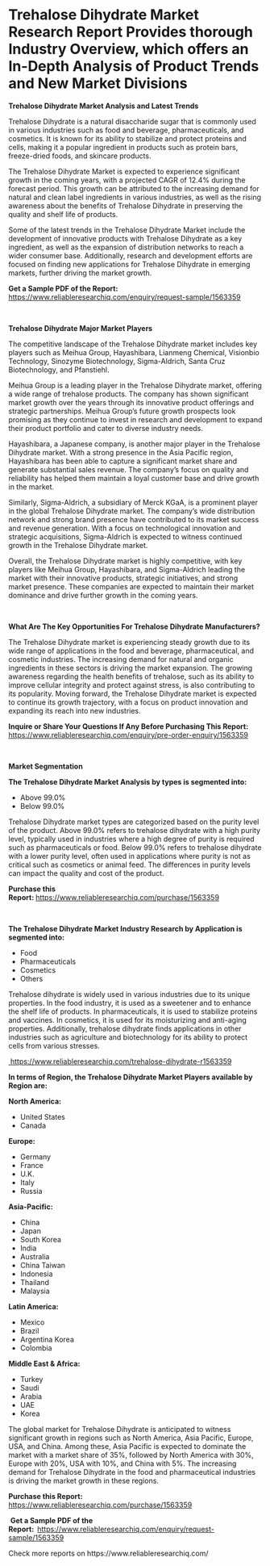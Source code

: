 <p><h1>Trehalose Dihydrate Market Research Report Provides thorough Industry Overview, which offers an In-Depth Analysis of Product Trends and New Market Divisions</h1></p><p><strong>Trehalose Dihydrate Market Analysis and Latest Trends</strong></p>
<p><p>Trehalose Dihydrate is a natural disaccharide sugar that is commonly used in various industries such as food and beverage, pharmaceuticals, and cosmetics. It is known for its ability to stabilize and protect proteins and cells, making it a popular ingredient in products such as protein bars, freeze-dried foods, and skincare products.</p><p>The Trehalose Dihydrate Market is expected to experience significant growth in the coming years, with a projected CAGR of 12.4% during the forecast period. This growth can be attributed to the increasing demand for natural and clean label ingredients in various industries, as well as the rising awareness about the benefits of Trehalose Dihydrate in preserving the quality and shelf life of products.</p><p>Some of the latest trends in the Trehalose Dihydrate Market include the development of innovative products with Trehalose Dihydrate as a key ingredient, as well as the expansion of distribution networks to reach a wider consumer base. Additionally, research and development efforts are focused on finding new applications for Trehalose Dihydrate in emerging markets, further driving the market growth.</p></p>
<p><strong>Get a Sample PDF of the Report:&nbsp;</strong> <a href="https://www.reliableresearchiq.com/enquiry/request-sample/1563359">https://www.reliableresearchiq.com/enquiry/request-sample/1563359</a></p>
<p>&nbsp;</p>
<p><strong>Trehalose Dihydrate Major Market Players</strong></p>
<p><p>The competitive landscape of the Trehalose Dihydrate market includes key players such as Meihua Group, Hayashibara, Lianmeng Chemical, Visionbio Technology, Sinozyme Biotechnology, Sigma-Aldrich, Santa Cruz Biotechnology, and Pfanstiehl. </p><p>Meihua Group is a leading player in the Trehalose Dihydrate market, offering a wide range of trehalose products. The company has shown significant market growth over the years through its innovative product offerings and strategic partnerships. Meihua Group’s future growth prospects look promising as they continue to invest in research and development to expand their product portfolio and cater to diverse industry needs. </p><p>Hayashibara, a Japanese company, is another major player in the Trehalose Dihydrate market. With a strong presence in the Asia Pacific region, Hayashibara has been able to capture a significant market share and generate substantial sales revenue. The company’s focus on quality and reliability has helped them maintain a loyal customer base and drive growth in the market. </p><p>Similarly, Sigma-Aldrich, a subsidiary of Merck KGaA, is a prominent player in the global Trehalose Dihydrate market. The company’s wide distribution network and strong brand presence have contributed to its market success and revenue generation. With a focus on technological innovation and strategic acquisitions, Sigma-Aldrich is expected to witness continued growth in the Trehalose Dihydrate market.</p><p>Overall, the Trehalose Dihydrate market is highly competitive, with key players like Meihua Group, Hayashibara, and Sigma-Aldrich leading the market with their innovative products, strategic initiatives, and strong market presence. These companies are expected to maintain their market dominance and drive further growth in the coming years.</p></p>
<p>&nbsp;</p>
<p><strong>What Are The Key Opportunities For Trehalose Dihydrate Manufacturers?</strong></p>
<p><p>The Trehalose Dihydrate market is experiencing steady growth due to its wide range of applications in the food and beverage, pharmaceutical, and cosmetic industries. The increasing demand for natural and organic ingredients in these sectors is driving the market expansion. The growing awareness regarding the health benefits of trehalose, such as its ability to improve cellular integrity and protect against stress, is also contributing to its popularity. Moving forward, the Trehalose Dihydrate market is expected to continue its growth trajectory, with a focus on product innovation and expanding its reach into new industries.</p></p>
<p><strong>Inquire or Share Your Questions If Any Before Purchasing This Report:</strong> <a href="https://www.reliableresearchiq.com/enquiry/pre-order-enquiry/1563359">https://www.reliableresearchiq.com/enquiry/pre-order-enquiry/1563359</a></p>
<p>&nbsp;</p>
<p><strong>Market Segmentation</strong></p>
<p><strong>The Trehalose Dihydrate Market Analysis by types is segmented into:</strong></p>
<p><ul><li>Above 99.0%</li><li>Below 99.0%</li></ul></p>
<p><p>Trehalose Dihydrate market types are categorized based on the purity level of the product. Above 99.0% refers to trehalose dihydrate with a high purity level, typically used in industries where a high degree of purity is required such as pharmaceuticals or food. Below 99.0% refers to trehalose dihydrate with a lower purity level, often used in applications where purity is not as critical such as cosmetics or animal feed. The differences in purity levels can impact the quality and cost of the product.</p></p>
<p><strong>Purchase this Report:&nbsp;</strong><a href="https://www.reliableresearchiq.com/purchase/1563359">https://www.reliableresearchiq.com/purchase/1563359</a></p>
<p>&nbsp;</p>
<p><strong>The Trehalose Dihydrate Market Industry Research by Application is segmented into:</strong></p>
<p><ul><li>Food</li><li>Pharmaceuticals</li><li>Cosmetics</li><li>Others</li></ul></p>
<p><p>Trehalose dihydrate is widely used in various industries due to its unique properties. In the food industry, it is used as a sweetener and to enhance the shelf life of products. In pharmaceuticals, it is used to stabilize proteins and vaccines. In cosmetics, it is used for its moisturizing and anti-aging properties. Additionally, trehalose dihydrate finds applications in other industries such as agriculture and biotechnology for its ability to protect cells from various stresses.</p></p>
<p><a href="https://www.reliableresearchiq.com/trehalose-dihydrate-r1563359">&nbsp;https://www.reliableresearchiq.com/trehalose-dihydrate-r1563359</a></p>
<p><strong>In terms of Region, the Trehalose Dihydrate Market Players available by Region are:</strong></p>
<p>
    <p> <strong> North America: </strong>
        <ul>
            <li>United States</li>
            <li>Canada</li>
        </ul>
        </p> 
    <p> <strong> Europe: </strong>
        <ul>
            <li>Germany</li>
            <li>France</li>
            <li>U.K.</li>
            <li>Italy</li>
            <li>Russia</li>
        </ul>
        </p> 
    <p> <strong> Asia-Pacific: </strong>
        <ul>
            <li>China</li>
            <li>Japan</li>
            <li>South Korea</li>
            <li>India</li>
            <li>Australia</li>
            <li>China Taiwan</li>
            <li>Indonesia</li>
            <li>Thailand</li>
            <li>Malaysia</li>
        </ul>
        </p> 
    <p> <strong> Latin America: </strong>
        <ul>
            <li>Mexico</li>
            <li>Brazil</li>
            <li>Argentina Korea</li>
            <li>Colombia</li>
        </ul>
        </p> 
    <p> <strong> Middle East & Africa: </strong>
        <ul>
            <li>Turkey</li>
            <li>Saudi</li>
            <li>Arabia</li>
            <li>UAE</li>
            <li>Korea</li>
        </ul>
    </p>
    </p>
<p><p>The global market for Trehalose Dihydrate is anticipated to witness significant growth in regions such as North America, Asia Pacific, Europe, USA, and China. Among these, Asia Pacific is expected to dominate the market with a market share of 35%, followed by North America with 30%, Europe with 20%, USA with 10%, and China with 5%. The increasing demand for Trehalose Dihydrate in the food and pharmaceutical industries is driving the market growth in these regions.</p></p>
<p><strong>Purchase this Report: </strong><a href="https://www.reliableresearchiq.com/purchase/1563359">https://www.reliableresearchiq.com/purchase/1563359</a></p>
<p>&nbsp;<strong>Get a Sample PDF of the Report:&nbsp;&nbsp;</strong><a href="https://www.reliableresearchiq.com/enquiry/request-sample/1563359">https://www.reliableresearchiq.com/enquiry/request-sample/1563359</a></p>
<p><strong></strong></p>
<p>Check more reports on https://www.reliableresearchiq.com/</p>